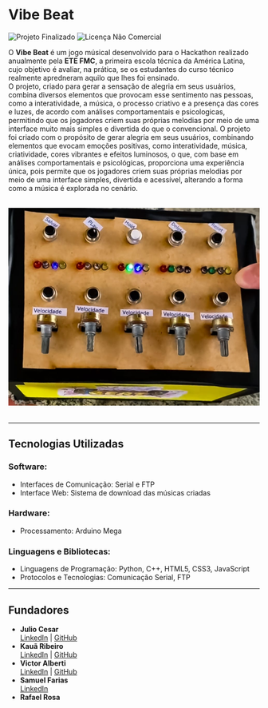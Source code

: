 # Vibe Beat
![Projeto Finalizado](https://img.shields.io/badge/Status-Finalizado-brightgreen)
![Licença Não Comercial](https://img.shields.io/badge/Licen%C3%A7a-N%C3%A3o--Comercial-red)

O **Vibe Beat** é um jogo músical desenvolvido para o Hackathon realizado anualmente pela **ETE FMC**, a primeira escola técnica da América Latina, cujo objetivo é avaliar, na prática, se os estudantes do curso técnico realmente apredneram aquilo que lhes foi ensinado.  
O projeto, criado para gerar a sensação de alegria em seus usuários, combina diversos elementos que provocam esse sentimento nas pessoas, como a interatividade, a música, o processo criativo e a presença das cores e luzes, de acordo com análises comportamentais e psicologicas, permitindo que os jogadores criem suas próprias melodias por meio de uma interface muito mais simples e divertida do que o convencional.
O projeto foi criado com o propósito de gerar alegria em seus usuários, combinando elementos que evocam emoções positivas, como interatividade, música, criatividade, cores vibrantes e efeitos luminosos, o que, com base em análises comportamentais e psicológicas, proporciona uma experiência única, pois permite que os jogadores criem suas próprias melodias por meio de uma interface simples, divertida e acessível, alterando a forma como a música é explorada no cenário.

</br>
<div align="center">
  <img src="./Hackathon.png" alt="Foto do Grupo com o Projeto" width="600">
</div>
</br>

---

## Tecnologias Utilizadas

### Software:
- Interfaces de Comunicação: Serial e FTP
- Interface Web: Sistema de download das músicas criadas

### Hardware:
- Processamento: Arduino Mega

### Linguagens e Bibliotecas:
- Linguagens de Programação: Python, C++, HTML5, CSS3, JavaScript
- Protocolos e Tecnologias: Comunicação Serial, FTP

---

## Fundadores

- **Julio Cesar**  
  [LinkedIn](https://www.linkedin.com/in/julio-cesar-magalhães-3a3542277/) | [GitHub](https://github.com/PkJulioETE)  
- **Kauã Ribeiro**  
  [LinkedIn](https://www.linkedin.com/in/kaua-ribeiro17/) | [GitHub](https://github.com/Kauakim)  
- **Victor Alberti**  
  [LinkedIn](https://www.linkedin.com/in/victor-alexandre-de-jesus-alberti-328686288/) | [GitHub](https://github.com/Scalifax)  
- **Samuel Farias**  
  [LinkedIn](https://www.linkedin.com/in/samuel-farias-santos-373725336/)
- **Rafael Rosa**    
